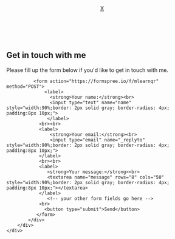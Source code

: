 <div id="modal" class="offmodal">
    <div class="modal-container">
       <header>
            <span class="close">
               <a href="#">X</a>
             </span>
         </header>
        <br>
         <div class="modal-body">
            <h2>Get in touch with me</h2>
            <p>Please fill up the form below if you'd like to get in touch with me.</p>
            
              <form action="https://formspree.io/f/mlearnqr" method="POST">
                  <label>
                    <strong>Your name:</strong><br>
                    <input type="text" name="name" style="width:90%;border: 2px solid gray; border-radius: 4px; padding:8px 10px;">
                   </label>
                <br><br>
                <label>
                    <strong>Your email:</strong><br>
                    <input type="email" name="_replyto" style="width:90%;border: 2px solid gray; border-radius: 4px; padding:8px 10px;">
                </label>
                <br><br>
                <label>
                   <strong>Your message:</strong><br>
                   <textarea name="message" rows="8" cols="50"  style="width:90%;border: 2px solid gray; border-radius: 4px; padding:8px 10px;"></textarea>
                </label>
                   <!-- your other form fields go here -->
                <br>
                  <button type="submit">Send</button>
               </form>
            </div>
        </div>
    </div>
